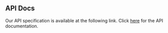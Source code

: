 ## API Docs

Our API specification is available at the following link. Click [here](https://gilbertsiscar.github.io/gilbertsiscar/aim-openapi) for the API documentation.

